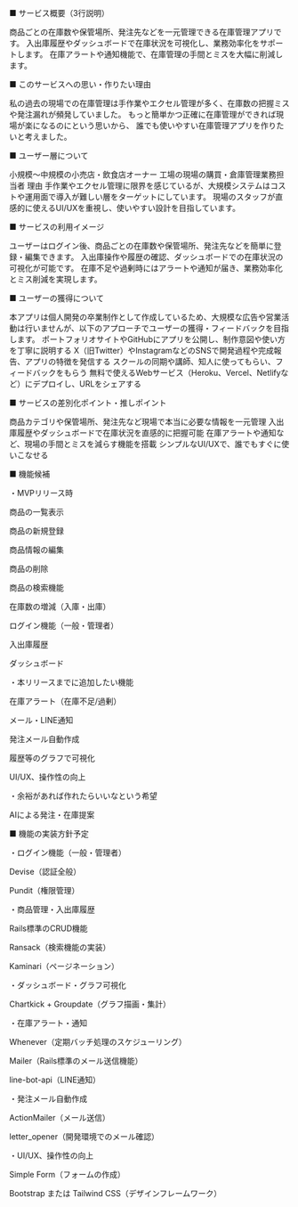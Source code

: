 ■ サービス概要（3行説明）

商品ごとの在庫数や保管場所、発注先などを一元管理できる在庫管理アプリです。
入出庫履歴やダッシュボードで在庫状況を可視化し、業務効率化をサポートします。
在庫アラートや通知機能で、在庫管理の手間とミスを大幅に削減します。

■ このサービスへの思い・作りたい理由

私の過去の現場での在庫管理は手作業やエクセル管理が多く、在庫数の把握ミスや発注漏れが頻発していました。
もっと簡単かつ正確に在庫管理ができれば現場が楽になるのにという思いから、
誰でも使いやすい在庫管理アプリを作りたいと考えました。

■ ユーザー層について

小規模〜中規模の小売店・飲食店オーナー
工場の現場の購買・倉庫管理業務担当者
理由
手作業やエクセル管理に限界を感じているが、大規模システムはコストや運用面で導入が難しい層をターゲットにしています。
現場のスタッフが直感的に使えるUI/UXを重視し、使いやすい設計を目指しています。

■ サービスの利用イメージ

ユーザーはログイン後、商品ごとの在庫数や保管場所、発注先などを簡単に登録・編集できます。
入出庫操作や履歴の確認、ダッシュボードでの在庫状況の可視化が可能です。
在庫不足や過剰時にはアラートや通知が届き、業務効率化とミス削減を実現します。

■ ユーザーの獲得について

本アプリは個人開発の卒業制作として作成しているため、大規模な広告や営業活動は行いませんが、以下のアプローチでユーザーの獲得・フィードバックを目指します。
ポートフォリオサイトやGitHubにアプリを公開し、制作意図や使い方を丁寧に説明する
X（旧Twitter）やInstagramなどのSNSで開発過程や完成報告、アプリの特徴を発信する
スクールの同期や講師、知人に使ってもらい、フィードバックをもらう
無料で使えるWebサービス（Heroku、Vercel、Netlifyなど）にデプロイし、URLをシェアする

■ サービスの差別化ポイント・推しポイント

商品カテゴリや保管場所、発注先など現場で本当に必要な情報を一元管理
入出庫履歴やダッシュボードで在庫状況を直感的に把握可能
在庫アラートや通知など、現場の手間とミスを減らす機能を搭載
シンプルなUI/UXで、誰でもすぐに使いこなせる

■ 機能候補

・MVPリリース時

商品の一覧表示

商品の新規登録

商品情報の編集

商品の削除

商品の検索機能

在庫数の増減（入庫・出庫）

ログイン機能（一般・管理者）

入出庫履歴

ダッシュボード

・本リリースまでに追加したい機能

在庫アラート（在庫不足/過剰）

メール・LINE通知

発注メール自動作成

履歴等のグラフで可視化

UI/UX、操作性の向上

・余裕があれば作れたらいいなという希望

AIによる発注・在庫提案

■ 機能の実装方針予定

・ログイン機能（一般・管理者）

Devise（認証全般）

Pundit（権限管理）

・商品管理・入出庫履歴

Rails標準のCRUD機能

Ransack（検索機能の実装）

Kaminari（ページネーション）

・ダッシュボード・グラフ可視化

Chartkick + Groupdate（グラフ描画・集計）

・在庫アラート・通知

Whenever（定期バッチ処理のスケジューリング）

Mailer（Rails標準のメール送信機能）

line-bot-api（LINE通知）

・発注メール自動作成

ActionMailer（メール送信）

letter_opener（開発環境でのメール確認）

・UI/UX、操作性の向上

Simple Form（フォームの作成）

Bootstrap または Tailwind CSS（デザインフレームワーク）
